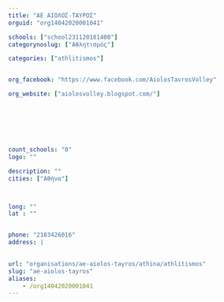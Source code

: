 ```yaml
---
title: "ΑΕ ΑΙΟΛΟΣ-ΤΑΥΡΟΣ"
orguid: "org14042020001041"

schools: ["school231120181408"]
categorynoslug: ["Αθλητισμός"]

categories: ["athlitismos"]


org_facebook: "https://www.facebook.com/AiolosTavrosVolley"

org_website: ["aiolosvolley.blogspot.com/"]







count_schools: "0"
logo: ""

description: ""
cities: ["Αθήνα"]



long: ""
lat : ""


phone: "2103426016"
address: |
    

url: "organisations/ae-aiolos-tayros/athina/athlitismos"
slug: "ae-aiolos-tayros"
aliases:
    - /org14042020001041
---
```



